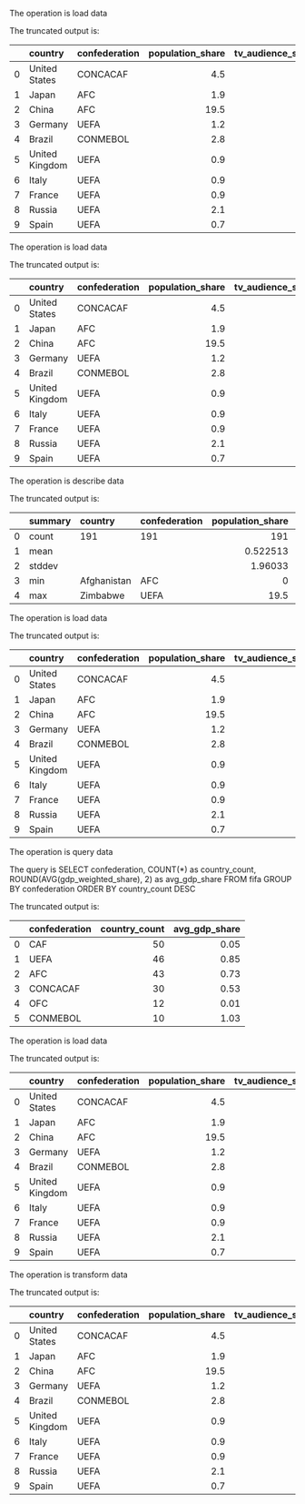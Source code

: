 The operation is load data

The truncated output is: 

|    | country        | confederation   |   population_share |   tv_audience_share |   gdp_weighted_share |
|---:|:---------------|:----------------|-------------------:|--------------------:|---------------------:|
|  0 | United States  | CONCACAF        |                4.5 |                 4.3 |                 11.3 |
|  1 | Japan          | AFC             |                1.9 |                 4.9 |                  9.1 |
|  2 | China          | AFC             |               19.5 |                14.8 |                  7.3 |
|  3 | Germany        | UEFA            |                1.2 |                 2.9 |                  6.3 |
|  4 | Brazil         | CONMEBOL        |                2.8 |                 7.1 |                  5.4 |
|  5 | United Kingdom | UEFA            |                0.9 |                 2.1 |                  4.2 |
|  6 | Italy          | UEFA            |                0.9 |                 2.1 |                  4   |
|  7 | France         | UEFA            |                0.9 |                 2   |                  4   |
|  8 | Russia         | UEFA            |                2.1 |                 3.1 |                  3.5 |
|  9 | Spain          | UEFA            |                0.7 |                 1.8 |                  3.1 |

The operation is load data

The truncated output is: 

|    | country        | confederation   |   population_share |   tv_audience_share |   gdp_weighted_share |
|---:|:---------------|:----------------|-------------------:|--------------------:|---------------------:|
|  0 | United States  | CONCACAF        |                4.5 |                 4.3 |                 11.3 |
|  1 | Japan          | AFC             |                1.9 |                 4.9 |                  9.1 |
|  2 | China          | AFC             |               19.5 |                14.8 |                  7.3 |
|  3 | Germany        | UEFA            |                1.2 |                 2.9 |                  6.3 |
|  4 | Brazil         | CONMEBOL        |                2.8 |                 7.1 |                  5.4 |
|  5 | United Kingdom | UEFA            |                0.9 |                 2.1 |                  4.2 |
|  6 | Italy          | UEFA            |                0.9 |                 2.1 |                  4   |
|  7 | France         | UEFA            |                0.9 |                 2   |                  4   |
|  8 | Russia         | UEFA            |                2.1 |                 3.1 |                  3.5 |
|  9 | Spain          | UEFA            |                0.7 |                 1.8 |                  3.1 |

The operation is describe data

The truncated output is: 

|    | summary   | country     | confederation   |   population_share |   tv_audience_share |   gdp_weighted_share |
|---:|:----------|:------------|:----------------|-------------------:|--------------------:|---------------------:|
|  0 | count     | 191         | 191             |         191        |          191        |           191        |
|  1 | mean      |             |                 |           0.522513 |            0.523037 |             0.520419 |
|  2 | stddev    |             |                 |           1.96033  |            1.44953  |             1.45759  |
|  3 | min       | Afghanistan | AFC             |           0        |            0        |             0        |
|  4 | max       | Zimbabwe    | UEFA            |          19.5      |           14.8      |            11.3      |

The operation is load data

The truncated output is: 

|    | country        | confederation   |   population_share |   tv_audience_share |   gdp_weighted_share |
|---:|:---------------|:----------------|-------------------:|--------------------:|---------------------:|
|  0 | United States  | CONCACAF        |                4.5 |                 4.3 |                 11.3 |
|  1 | Japan          | AFC             |                1.9 |                 4.9 |                  9.1 |
|  2 | China          | AFC             |               19.5 |                14.8 |                  7.3 |
|  3 | Germany        | UEFA            |                1.2 |                 2.9 |                  6.3 |
|  4 | Brazil         | CONMEBOL        |                2.8 |                 7.1 |                  5.4 |
|  5 | United Kingdom | UEFA            |                0.9 |                 2.1 |                  4.2 |
|  6 | Italy          | UEFA            |                0.9 |                 2.1 |                  4   |
|  7 | France         | UEFA            |                0.9 |                 2   |                  4   |
|  8 | Russia         | UEFA            |                2.1 |                 3.1 |                  3.5 |
|  9 | Spain          | UEFA            |                0.7 |                 1.8 |                  3.1 |

The operation is query data

The query is 
        SELECT confederation,
               COUNT(*) as country_count,
               ROUND(AVG(gdp_weighted_share), 2) as avg_gdp_share
        FROM fifa
        GROUP BY confederation
        ORDER BY country_count DESC
        

The truncated output is: 

|    | confederation   |   country_count |   avg_gdp_share |
|---:|:----------------|----------------:|----------------:|
|  0 | CAF             |              50 |            0.05 |
|  1 | UEFA            |              46 |            0.85 |
|  2 | AFC             |              43 |            0.73 |
|  3 | CONCACAF        |              30 |            0.53 |
|  4 | OFC             |              12 |            0.01 |
|  5 | CONMEBOL        |              10 |            1.03 |

The operation is load data

The truncated output is: 

|    | country        | confederation   |   population_share |   tv_audience_share |   gdp_weighted_share |
|---:|:---------------|:----------------|-------------------:|--------------------:|---------------------:|
|  0 | United States  | CONCACAF        |                4.5 |                 4.3 |                 11.3 |
|  1 | Japan          | AFC             |                1.9 |                 4.9 |                  9.1 |
|  2 | China          | AFC             |               19.5 |                14.8 |                  7.3 |
|  3 | Germany        | UEFA            |                1.2 |                 2.9 |                  6.3 |
|  4 | Brazil         | CONMEBOL        |                2.8 |                 7.1 |                  5.4 |
|  5 | United Kingdom | UEFA            |                0.9 |                 2.1 |                  4.2 |
|  6 | Italy          | UEFA            |                0.9 |                 2.1 |                  4   |
|  7 | France         | UEFA            |                0.9 |                 2   |                  4   |
|  8 | Russia         | UEFA            |                2.1 |                 3.1 |                  3.5 |
|  9 | Spain          | UEFA            |                0.7 |                 1.8 |                  3.1 |

The operation is transform data

The truncated output is: 

|    | country        | confederation   |   population_share |   tv_audience_share |   gdp_weighted_share | region_category   |
|---:|:---------------|:----------------|-------------------:|--------------------:|---------------------:|:------------------|
|  0 | United States  | CONCACAF        |                4.5 |                 4.3 |                 11.3 | Americas          |
|  1 | Japan          | AFC             |                1.9 |                 4.9 |                  9.1 | Eurasia           |
|  2 | China          | AFC             |               19.5 |                14.8 |                  7.3 | Eurasia           |
|  3 | Germany        | UEFA            |                1.2 |                 2.9 |                  6.3 | Eurasia           |
|  4 | Brazil         | CONMEBOL        |                2.8 |                 7.1 |                  5.4 | Americas          |
|  5 | United Kingdom | UEFA            |                0.9 |                 2.1 |                  4.2 | Eurasia           |
|  6 | Italy          | UEFA            |                0.9 |                 2.1 |                  4   | Eurasia           |
|  7 | France         | UEFA            |                0.9 |                 2   |                  4   | Eurasia           |
|  8 | Russia         | UEFA            |                2.1 |                 3.1 |                  3.5 | Eurasia           |
|  9 | Spain          | UEFA            |                0.7 |                 1.8 |                  3.1 | Eurasia           |

